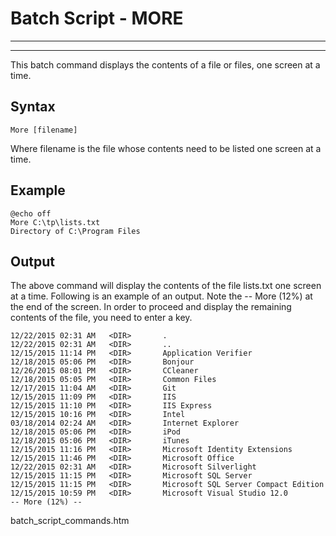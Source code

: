# Batch Script - MORE

---



---

This batch command displays the contents of a file or files, one screen at a time.

## Syntax

```
More [filename]
```

Where filename is the file whose contents need to be listed one screen at a time.

## Example

```
@echo off
More C:\tp\lists.txt
Directory of C:\Program Files
```

## Output

The above command will display the contents of the file lists.txt one screen at a time. Following is an example of an output. Note the -- More (12%) at the end of the screen. In order to proceed and display the remaining contents of the file, you need to enter a key.

```
12/22/2015 02:31 AM   <DIR>       .
12/22/2015 02:31 AM   <DIR>       ..
12/15/2015 11:14 PM   <DIR>       Application Verifier
12/18/2015 05:06 PM   <DIR>       Bonjour
12/26/2015 08:01 PM   <DIR>       CCleaner
12/18/2015 05:05 PM   <DIR>       Common Files
12/17/2015 11:04 AM   <DIR>       Git
12/15/2015 11:09 PM   <DIR>       IIS
12/15/2015 11:10 PM   <DIR>       IIS Express
12/15/2015 10:16 PM   <DIR>       Intel
03/18/2014 02:24 AM   <DIR>       Internet Explorer
12/18/2015 05:06 PM   <DIR>       iPod
12/18/2015 05:06 PM   <DIR>       iTunes
12/15/2015 11:16 PM   <DIR>       Microsoft Identity Extensions
12/15/2015 11:46 PM   <DIR>       Microsoft Office
12/22/2015 02:31 AM   <DIR>       Microsoft Silverlight
12/15/2015 11:15 PM   <DIR>       Microsoft SQL Server
12/15/2015 11:15 PM   <DIR>       Microsoft SQL Server Compact Edition
12/15/2015 10:59 PM   <DIR>       Microsoft Visual Studio 12.0
-- More (12%) --
```

batch\_script\_commands.htm

